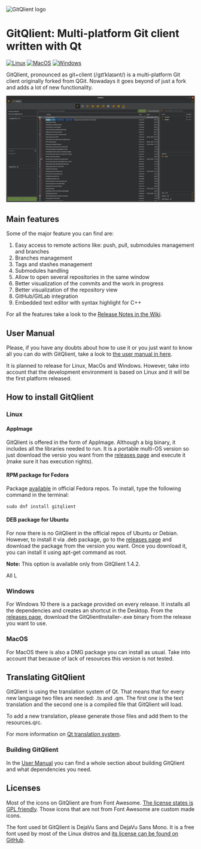 ![GitQlient logo](https://github.com/francescmm/GitQlient/blob/master/src/resources/icons/GitQlientLogo96.png "GitQlient")

# GitQlient: Multi-platform Git client written with Qt

[![Linux](https://github.com/francescmm/GitQlient/actions/workflows/ubuntu.yml/badge.svg?branch=master)](https://github.com/francescmm/GitQlient/actions/workflows/ubuntu.yml)
[![MacOS](https://github.com/francescmm/GitQlient/actions/workflows/macos.yml/badge.svg?branch=master)](https://github.com/francescmm/GitQlient/actions/workflows/macos.yml)
[![Windows](https://github.com/francescmm/GitQlient/actions/workflows/windows.yml/badge.svg?branch=master)](https://github.com/francescmm/GitQlient/actions/workflows/windows.yml)

GitQlient, pronounced as git+client (/gɪtˈklaɪənt/) is a multi-platform Git client originally forked from QGit. Nowadays it goes beyond of just a fork and adds a lot of new functionality.

![GitQlient main screen](/docs/assets/GitQlient.png)

## Main features

Some of the major feature you can find are:

1. Easy access to remote actions like: push, pull, submodules management and branches
2. Branches management
3. Tags and stashes management
4. Submodules handling
5. Allow to open several repositories in the same window
6. Better visualization of the commits and the work in progress
7. Better visualization of the repository view
8. GitHub/GitLab integration
9. Embedded text editor with syntax highlight for C++

For all the features take a look to the [Release Notes in the Wiki](https://github.com/francescmm/GitQlient/wiki).

## User Manual

Please, if you have any doubts about how to use it or you just want to know all you can do with GitQlient, take a look to [the user manual in here](https://francescmm.github.io/GitQlient).

It is planned to release for Linux, MacOs and Windows. However, take into account that the development environment is based on Linux and it will be the first platform released.

## How to install GitQlient

### Linux

#### AppImage

GitQlient is offered in the form of AppImage. Although a big binary, it includes all the libraries needed to run. It is a portable multi-OS version so just download the versio you want from the [releases page](https://github.com/francescmm/GitQlient/releases) and execute it (make sure it has execution rights).

#### RPM package for Fedora

Package [available](https://src.fedoraproject.org/rpms/gitqlient) in official Fedora repos. To install, type the following command in the terminal:

```
sudo dnf install gitqlient
```

#### DEB package for Ubuntu

For now there is no GitQlient in the official repos of Ubuntu or Debian. However, to install it via .deb package, go to the [releases page](https://github.com/francescmm/GitQlient/releases) and download the package from the version you want. Once you download it, you can install it using apt-get command as root.

**Note:** This option is available only from GitQlient 1.4.2.

All L

### Windows

For Windows 10 there is a package provided on every release. It installs all the dependencies and creates an shortcut in the Desktop. From the [releases page](https://github.com/francescmm/GitQlient/releases), download the GitQlientInstaller-<version>.exe binary from the release you want to use.

### MacOS

For MacOS there is also a DMG package you can install as usual. Take into account that because of lack of resources this version is not tested.

## Translating GitQlient

GitQlient is using the translation system of Qt. That means that for every new language two files are needed: .ts and .qm. The first one is the text translation and the second one is a compiled file that GitQlient will load.

To add a new translation, please generate those files and add them to the resources.qrc.

For more information on [Qt translation system](https://doc.qt.io/qt-5/linguist-manager.html).

### Building GitQlient

In the [User Manual](https://francescmm.github.io/GitQlient/#appendix-b-build) you can find a whole section about building GitQlient and what dependencies you need.
  
## Licenses

Most of the icons on GitQlient are from Font Awesome. [The license states is GPL friendly](https://fontawesome.com/license/free). Those icons that are not from Font Awesome are custom made icons.

The font used bt GitQlient is DejaVu Sans and DejaVu Sans Mono. It is a free font used by most of the Linux distros and [its license can be found on GitHub](https://github.com/dejavu-fonts/dejavu-fonts/blob/master/LICENSE).
